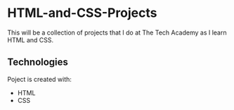 # HTML-and-CSS-Projects
This will be a collection of projects that I do at The Tech Academy as I learn HTML and CSS.
## Technologies
Poject is created with:
* HTML
* CSS
